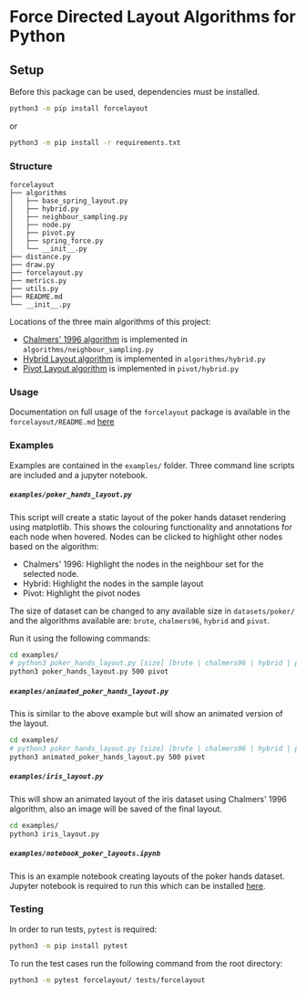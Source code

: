 # Force Directed Layout Algorithms for Python

## Setup

Before this package can be used, dependencies must be installed.

```bash
python3 -m pip install forcelayout
```

or

```bash
python3 -m pip install -r requirements.txt
```

### Structure

```
forcelayout
├── algorithms
│   ├── base_spring_layout.py
│   ├── hybrid.py
│   ├── neighbour_sampling.py
│   ├── node.py
│   ├── pivot.py
│   ├── spring_force.py
│   └── __init__.py
├── distance.py
├── draw.py
├── forcelayout.py
├── metrics.py
├── utils.py
├── README.md
└── __init__.py
```

Locations of the three main algorithms of this project:
- [Chalmers' 1996 algorithm](https://ieeexplore.ieee.org/document/567787) is implemented in `algorithms/neighbour_sampling.py`
- [Hybrid Layout algorithm](https://ieeexplore.ieee.org/document/1173161) is implemented in `algorithms/hybrid.py`
- [Pivot Layout algorithm](https://ieeexplore.ieee.org/document/1249012) is implemented in `pivot/hybrid.py`

### Usage

Documentation on full usage of the `forcelayout` package is available in the `forcelayout/README.md` [here](forcelayout/README.md)

### Examples

Examples are contained in the `examples/` folder. Three command line scripts are included and a jupyter notebook.

##### `examples/poker_hands_layout.py`

This script will create a static layout of the poker hands dataset rendering using matplotlib. This shows the colouring functionality and annotations for each node when hovered. Nodes can be clicked to highlight other nodes based on the algorithm:
- Chalmers' 1996: Highlight the nodes in the neighbour set for the selected node.
- Hybrid: Highlight the nodes in the sample layout
- Pivot: Highlight the pivot nodes

The size of dataset can be changed to any available size in `datasets/poker/` and the algorithms available are: `brute`, `chalmers96`, `hybrid` and `pivot`.

Run it using the following commands:
```bash
cd examples/
# python3 poker_hands_layout.py [size] [brute | chalmers96 | hybrid | pivot]
python3 poker_hands_layout.py 500 pivot
```

##### `examples/animated_poker_hands_layout.py`

This is similar to the above example but will show an animated version of the layout.

```bash
cd examples/
# python3 poker_hands_layout.py [size] [brute | chalmers96 | hybrid | pivot]
python3 animated_poker_hands_layout.py 500 pivot
```

##### `examples/iris_layout.py`

This will show an animated layout of the iris dataset using Chalmers' 1996 algorithm, also an image will be saved of the final layout.

```bash
cd examples/
python3 iris_layout.py
```

##### `examples/notebook_poker_layouts.ipynb`

This is an example notebook creating layouts of the poker hands dataset. Jupyter notebook is required to run this which can be installed [here](https://jupyter.org/install).

### Testing

In order to run tests, `pytest` is required:

```bash
python3 -m pip install pytest
```

To run the test cases run the following command from the root directory:

```bash
python3 -m pytest forcelayout/ tests/forcelayout
```
